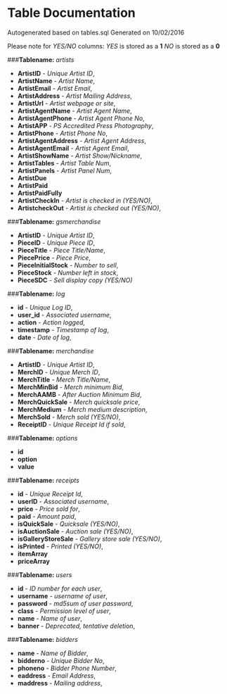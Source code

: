# Table Documentation
Autogenerated based on tables.sql
Generated on 10/02/2016

Please note for *YES/NO* columns:
*YES* is stored as a **1**
*NO* is stored as a **0**

###**Tablename:** *artists*
* **ArtistID** - *Unique Artist ID*,
* **ArtistName** - *Artist Name*,
* **ArtistEmail** - *Artist Email*,
* **ArtistAddress** - *Artist Mailing Address*,
* **ArtistUrl** - *Artist webpage or site*,
* **ArtistAgentName** - *Artist Agent Name*,
* **ArtistAgentPhone** - *Artist Agent Phone No*,
* **ArtistAPP** - *PS Accredited Press Photography*,
* **ArtistPhone** - *Artist Phone No*,
* **ArtistAgentAddress** - *Artist Agent Address*,
* **ArtistAgentEmail** - *Artist Agent Email*,
* **ArtistShowName** - *Artist Show/Nickname*,
* **ArtistTables** - *Artist Table Num*,
* **ArtistPanels** - *Artist Panel Num*,
* **ArtistDue**
* **ArtistPaid**
* **ArtistPaidFully**
* **ArtistCheckIn** - *Artist is checked in (YES/NO)*,
* **ArtistcheckOut** - *Artist is checked out (YES/NO)*,


###**Tablename:** *gsmerchandise*
* **ArtistID** - *Unique Artist ID*,
* **PieceID** - *Unique Piece ID*,
* **PieceTitle** - *Piece Title/Name*,
* **PiecePrice** - *Piece Price*,
* **PieceInitialStock** - *Number to sell*,
* **PieceStock** - *Number left in stock*,
* **PieceSDC** - *Sell display copy (YES/NO)*


###**Tablename:** *log*
* **id** - *Unique Log ID*,
* **user_id** - *Associated username*,
* **action** - *Action logged*,
* **timestamp** - *Timestamp of log*,
* **date** - *Date of log*,


###**Tablename:** *merchandise*
* **ArtistID** - *Unique Artist ID*,
* **MerchID** - *Unique Merch ID*,
* **MerchTitle** - *Merch Title/Name*,
* **MerchMinBid** - *Merch minimum Bid*,
* **MerchAAMB** - *After Auction Minimum Bid*,
* **MerchQuickSale** - *Merch quicksale price*,
* **MerchMedium** - *Merch medium description*,
* **MerchSold** - *Merch sold (YES/NO)*,
* **ReceiptID** - *Unique Receipt Id if sold*,


###**Tablename:** *options*
* **id**
* **option**
* **value**


###**Tablename:** *receipts*
* **id** - *Unique Receipt Id*,
* **userID** - *Associated username*,
* **price** - *Price sold for*,
* **paid** - *Amount paid*,
* **isQuickSale** - *Quicksale (YES/NO)*,
* **isAuctionSale** - *Auction sale (YES/NO)*,
* **isGalleryStoreSale** - *Gallery store sale (YES/NO)*,
* **isPrinted** - *Printed (YES/NO)*,
* **itemArray**
* **priceArray**


###**Tablename:** *users*
* **id** - *ID number for each user*,
* **username** - *username of user*,
* **password** - *md5sum of user password*,
* **class** - *Permission level of user*,
* **name** - *Name of user*,
* **banner** - *Deprecated, tentative deletion*,


###**Tablename:** *bidders*
* **name** - *Name of Bidder*,
* **bidderno** - *Unique Bidder No*,
* **phoneno** - *Bidder Phone Number*,
* **eaddress** - *Email Address*,
* **maddress** - *Mailing address*,
